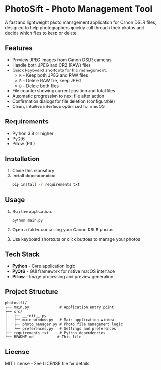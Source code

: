 # PhotoSift - Photo Management Tool

A fast and lightweight photo management application for Canon DSLR files, designed to help photographers quickly cull through their photos and decide which files to keep or delete.

## Features

- Preview JPEG images from Canon DSLR cameras
- Handle both JPEG and CR2 (RAW) files
- Quick keyboard shortcuts for file management:
  - `K` - Keep both JPEG and RAW files
  - `R` - Delete RAW file, keep JPEG
  - `D` - Delete both files
- File counter showing current position and total files
- Automatic progression to next file after action
- Confirmation dialogs for file deletion (configurable)
- Clean, intuitive interface optimized for macOS

## Requirements

- Python 3.8 or higher
- PyQt6
- Pillow (PIL)

## Installation

1. Clone this repository
2. Install dependencies:
   ```bash
   pip install -r requirements.txt
   ```

## Usage

1. Run the application:
   ```bash
   python main.py
   ```

2. Open a folder containing your Canon DSLR photos
3. Use keyboard shortcuts or click buttons to manage your photos

## Tech Stack

- **Python** - Core application logic
- **PyQt6** - GUI framework for native macOS interface
- **Pillow** - Image processing and preview generation

## Project Structure

```
photosift/
├── main.py              # Application entry point
├── src/
│   ├── __init__.py
│   ├── main_window.py   # Main application window
│   ├── photo_manager.py # Photo file management logic
│   └── preferences.py   # Settings and preferences
├── requirements.txt     # Python dependencies
└── README.md           # This file
```

## License

MIT License - See LICENSE file for details
